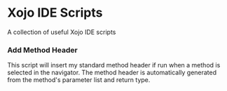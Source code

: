 # Xojo IDE Scripts
A collection of useful Xojo IDE scripts

### Add Method Header
This script will insert my standard method header if run when a method is selected in the navigator. The method header is automatically generated from the method's parameter list and return type.
